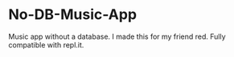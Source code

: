 # No-DB-Music-App
Music app without a database. I made this for my friend red. Fully compatible with repl.it.
